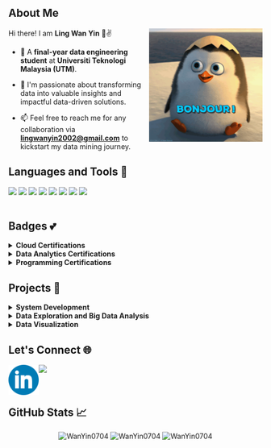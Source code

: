 ## About Me
Hi there! I am **Ling Wan Yin** 👋✌️
<img align= "right" src="hello.gif" length="200" width="225">

- 👀 A **final-year data engineering student** at **Universiti Teknologi Malaysia (UTM)**.
  <br>
    
- 🙌 I'm passionate about transforming data into valuable insights and impactful data-driven solutions.
  <br>
- 📫 Feel free to reach me for any collaboration via **lingwanyin2002@gmail.com** to kickstart my data mining journey.


## Languages and Tools 🚀

<div>
<img src= "https://upload.wikimedia.org/wikipedia/commons/thumb/1/18/ISO_C%2B%2B_Logo.svg/1200px-ISO_C%2B%2B_Logo.svg.png" height = 50>
  
<img src= "https://upload.wikimedia.org/wikipedia/en/thumb/3/30/Java_programming_language_logo.svg/182px-Java_programming_language_logo.svg.png" height = 70>
<img src= "https://upload.wikimedia.org/wikipedia/commons/thumb/2/27/PHP-logo.svg/182px-PHP-logo.svg.png" height = 40>

<img src= "https://upload.wikimedia.org/wikipedia/commons/thumb/6/61/HTML5_logo_and_wordmark.svg/180px-HTML5_logo_and_wordmark.svg.png" height = 60> 
<img src="https://upload.wikimedia.org/wikipedia/commons/thumb/c/c3/Python-logo-notext.svg/182px-Python-logo-notext.svg.png" height = 60>
<img src= "https://upload.wikimedia.org/wikipedia/commons/thumb/1/1b/R_logo.svg/182px-R_logo.svg.png" height = 50>  
<img src= "https://upload.wikimedia.org/wikipedia/id/thumb/a/a9/MySQL.png/300px-MySQL.png" height = 50> 

<img src= "https://upload.wikimedia.org/wikipedia/commons/thumb/3/33/Figma-logo.svg/600px-Figma-logo.svg.png" height = 50>  
<br><br>

## Badges 💕

  <details>
    <summary><b>Cloud Certifications</b></summary>
    
  - [AWS Academy Graduate - AWS Academy Cloud Foundations](https://www.credly.com/badges/9d782e99-2e4f-492e-89a2-0c566a69e21a/public_url)
- [AWS Academy Graduate - AWS Academy Cloud Architecting](https://www.credly.com/badges/53454185-7887-4539-8d97-ee7659c9d1d4/public_url)
- [AWS Academy Graduate - AWS Academy Data Engineering](https://www.credly.com/badges/abb8ae14-7dcf-4e72-b766-84dee60559e0/public_url)
- [Microsoft Certified: Azure Data Fundamentals](https://www.credly.com/badges/d0a4fcd7-b546-4cf7-a1fa-ea3693a7382d/public_url)
  </details>
  

 <details>
    <summary><b>Data Analytics Certifications</b></summary> 
   
  - [Alteryx Designer Core Certification](https://www.credly.com/badges/83e21b60-3fb2-4839-9055-42334afdfce5/public_url)
  - [Alteryx Designer Core Micro-Credential: General Knowledge](https://www.credly.com/badges/0e0d027a-1685-423f-8f80-e66ba4194d35/public_url)
  - [Alteryx Designer Core Micro- Credential: Data Preparation](https://www.credly.com/badges/62e5ef1c-63ed-4d39-99a7-727debfb2c0c/public_url)
  - [Alteryx Designer Core Micro-Credential: Data Manipulation](https://www.credly.com/badges/1b4739da-392c-4635-a12c-98493aefb039/public_url)
  - [Alteryx Designer Core Micro-Credential: Data Transformation](https://www.credly.com/badges/d29b951f-429c-4a69-a158-4856cacc465d/public_url)
- [Machine Learning Fundamentals Micro-Credential](https://www.credly.com/badges/dd0b0b12-5d64-41e4-9f05-4bec31ada5ea/public_url)
- [Learning Data Analytics: 1 Foundations](a9d797599e3abfd90a877dcab31901e373512fc2fefd8590d00b4bc05dcc2097)
</details>

 <details>
    <summary><b>Programming Certifications</b></summary>
   
  - [Python Essentials 1](https://www.credly.com/badges/7f8be19a-99eb-4c92-8bae-16f0a895d424)
  - [2024 Complete SQL Bootcamp from Zero to Hero in SQL](https://www.udemy.com/certificate/UC-ae35d0bc-fc07-4061-92fc-a037554b8c26/)
</details>


## Projects 🚀
<details>
  <summary><b>System Development</b></summary>
  
1. [Car Booking System](https://github.com/WanYin0704/Car-Booking-System)
  
2. [Intellect Playschool Management System](https://github.com/WanYin0704/Intellect-Playschool-Management-System)  
</details>

<details>
  <summary><b>Data Exploration and Big Data Analysis</b></summary>
  
1. [Flow of patients in/out of Covid-19 Quarantine and Treatment Centres (PKRC), with capacity and utilisation](https://github.com/drshahizan/Python_EDA/tree/main/assignment/ass2/hpdp/ZProMax))
  
2. [New York Bus Rides Service Searches](https://github.com/drshahizan/Python_EDA/tree/main/assignment/ass3/hpdp/ZProMax)
   
3. [Brewery Operations and Market Analysis](https://github.com/drshahizan/Python-big-data/tree/main/assignment/ass6/hpdp/coconut)

4. [Comparison between big data libraries](https://github.com/drshahizan/Python-big-data/tree/main/assignment/ass7/hpdp/KOKONAT)
   
6. [Annual Greenhouse Gas GHG Air Emissions Analysis](https://github.com/WanYin0704/Annual-Greenhouse-Gas-GHG-Air-Emissions-Analysis)
</details>

<details>
  <summary><b>Data Visualization</b></summary>
  
1. [Premise-Item-Price-Dynamics-Dashboard](https://github.com/WanYin0704/Premise-Item-Price-Dynamics-Dashboard)
   
2. [Streamlit-Data-Visualization](https://github.com/WanYin0704/Streamlit-Data-Visualization)
</details>

## Let's Connect 🌐
<a href="https://www.linkedin.com/in/lingwanyin/" target="_blank">
  <img align="left" src="https://raw.githubusercontent.com/WanYin0704/WanYin0704/7b5a68f236485a4170a914a0ece5565d8830c14c/linkedin.png" height="60" />
</a>
<a href="https://www.instagram.com/wanyin02/" target="_blank">
  <img align="left" src="https://upload.wikimedia.org/wikipedia/commons/9/95/Instagram_logo_2022.svg" height="60" />
</a>
</div>

<br>
<br>
<br>

## GitHub Stats 📈

<p align="center">
  <img width="48%" src="https://github-readme-stats.vercel.app/api?username=WanYin0704&show_icons=true&theme=catppuccin_latte&locale=en&hide_border=true" alt="WanYin0704" />
  <img width="48%" src="https://github-readme-streak-stats.herokuapp.com/?user=WanYin0704&theme=catppuccin_latte&hide_border=true&mode=weekly" alt="WanYin0704" />
  <img width="40%" src="https://github-readme-stats.vercel.app/api/top-langs?username=WanYin0704&show_icons=true&theme=catppuccin_latte&locale=en&layout=compact&hide_border=true" alt="WanYin0704" />
</p>

<!---
WanYin0704/WanYin0704 is a ✨ special ✨ repository because its `README.md` (this file) appears on your GitHub profile.
You can click the Preview link to take a look at your changes.
--->
